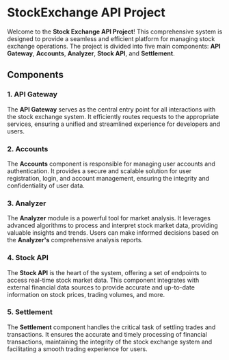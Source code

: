 # StockExchange API Project
Welcome to the **Stock Exchange API Project**! This comprehensive system is designed to provide a seamless and efficient platform for managing stock exchange operations. The project is divided into five main components: **API Gateway**, **Accounts**, **Analyzer**, **Stock API**, and **Settlement**.

## Components

### 1. API Gateway
The **API Gateway** serves as the central entry point for all interactions with the stock exchange system. It efficiently routes requests to the appropriate services, ensuring a unified and streamlined experience for developers and users.

### 2. Accounts
The **Accounts** component is responsible for managing user accounts and authentication. It provides a secure and scalable solution for user registration, login, and account management, ensuring the integrity and confidentiality of user data.

### 3. Analyzer
The **Analyzer** module is a powerful tool for market analysis. It leverages advanced algorithms to process and interpret stock market data, providing valuable insights and trends. Users can make informed decisions based on the **Analyzer's** comprehensive analysis reports.

### 4. Stock API
The **Stock API** is the heart of the system, offering a set of endpoints to access real-time stock market data. This component integrates with external financial data sources to provide accurate and up-to-date information on stock prices, trading volumes, and more.

### 5. Settlement
The **Settlement** component handles the critical task of settling trades and transactions. It ensures the accurate and timely processing of financial transactions, maintaining the integrity of the stock exchange system and facilitating a smooth trading experience for users.
